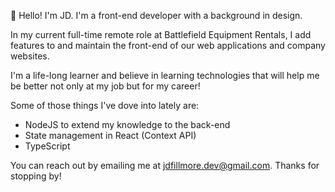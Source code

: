 👋 Hello! I'm JD. I'm a front-end developer with a background in design.

In my current full-time remote role at Battlefield Equipment Rentals, I add features to and maintain the front-end of our web applications and company websites.

I'm a life-long learner and believe in learning technologies that will help me be better not only at my job but for my career! 

Some of those things I've dove into lately are:

- NodeJS to extend my knowledge to the back-end
- State management in React (Context API)
- TypeScript

You can reach out by emailing me at jdfillmore.dev@gmail.com. Thanks for stopping by!

<!---
jd-fillmore/jd-fillmore is a ✨ special ✨ repository because its `README.md` (this file) appears on your GitHub profile.
You can click the Preview link to take a look at your changes.
--->
